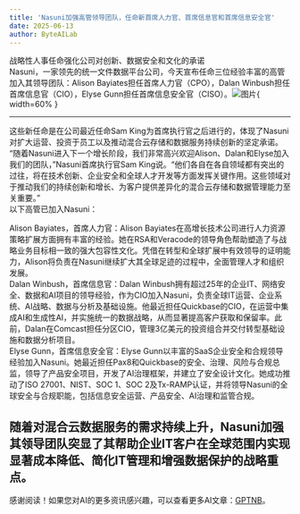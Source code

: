 ```yaml
---
title: 'Nasuni加强高管领导团队，任命新首席人力官、首席信息官和首席信息安全官'
date: 2025-06-13
author: ByteAILab
---
```


战略性人事任命强化公司对创新、数据安全和文化的承诺  
Nasuni，一家领先的统一文件数据平台公司，今天宣布任命三位经验丰富的高管加入其领导团队：Alison Bayiates担任首席人力官（CPO），Dalan Winbush担任首席信息官（CIO），Elyse Gunn担任首席信息安全官（CISO）。![图片](https://ai-techpark.com/wp-content/uploads/Nasuni-1.jpg){ width=60% }

---
这些新任命是在公司最近任命Sam King为首席执行官之后进行的，体现了Nasuni对扩大运营、投资于员工以及推动混合云存储和数据服务持续创新的坚定承诺。  
“随着Nasuni进入下一个增长阶段，我们非常高兴欢迎Alison、Dalan和Elyse加入我们的团队，”Nasuni首席执行官Sam King说。“他们各自在各自领域都有突出的过往，将在技术创新、企业安全和全球人才开发等方面发挥关键作用。这些领域对于推动我们的持续创新和增长、为客户提供差异化的混合云存储和数据管理能力至关重要。”  
以下高管已加入Nasuni：  

Alison Bayiates，首席人力官：Alison Bayiates在高增长技术公司进行人力资源策略扩展方面拥有丰富的经验。她在RSA和Veracode的领导角色帮助塑造了与战略业务目标相一致的强大包容性文化。凭借在转型和全球扩展中有效领导的证明能力，Alison将负责在Nasuni继续扩大其全球足迹的过程中，全面管理人才和组织发展。  
Dalan Winbush，首席信息官：Dalan Winbush拥有超过25年的企业IT、网络安全、数据和AI项目的领导经验，作为CIO加入Nasuni，负责全球IT运营、企业系统、AI战略、数据与分析及基础设施。他最近担任Quickbase的CIO，在运营中集成AI和生成性AI，并实施统一的数据战略，从而显著提高客户获取和保留率。此前，Dalan在Comcast担任分区CIO，管理3亿美元的投资组合并交付转型基础设施和数据分析项目。  
Elyse Gunn，首席信息安全官：Elyse Gunn以丰富的SaaS企业安全和合规领导经验加入Nasuni。她最近担任Pax8和Quickbase的安全、治理、风险与合规总监，领导了产品安全项目，开发了AI治理框架，并建立了安全设计文化。她成功推动了ISO 27001、NIST、SOC 1、SOC 2及Tx-RAMP认证，并将领导Nasuni的全球安全与合规职能，包括信息安全运营、产品安全、AI治理和监管合规。  

随着对混合云数据服务的需求持续上升，Nasuni加强其领导团队突显了其帮助企业IT客户在全球范围内实现显著成本降低、简化IT管理和增强数据保护的战略重点。  
---
感谢阅读！如果您对AI的更多资讯感兴趣，可以查看更多AI文章：[GPTNB](https://gptnb.com)。